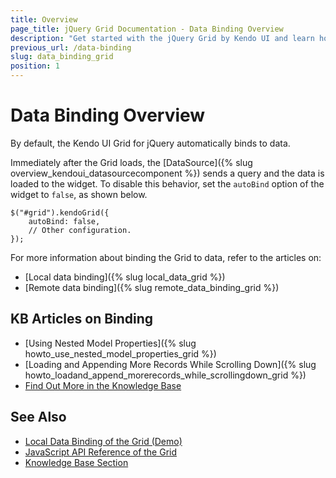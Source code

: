 ```yaml
---
title: Overview
page_title: jQuery Grid Documentation - Data Binding Overview
description: "Get started with the jQuery Grid by Kendo UI and learn how to disable the default data binding behavior and how to bind the Grid to local data arrays and to remote data sources."
previous_url: /data-binding
slug: data_binding_grid
position: 1
---
```


# Data Binding Overview

By default, the Kendo UI Grid for jQuery automatically binds to data.

Immediately after the Grid loads, the [DataSource]({% slug overview_kendoui_datasourcecomponent %}) sends a query and the data is loaded to the widget. To disable this behavior, set the `autoBind` option of the widget to `false`, as shown below.

    $("#grid").kendoGrid({
        autoBind: false,
        // Other configuration.
    });

For more information about binding the Grid to data, refer to the articles on:
* [Local data binding]({% slug local_data_grid %})
* [Remote data binding]({% slug remote_data_binding_grid %})

## KB Articles on Binding

* [Using Nested Model Properties]({% slug howto_use_nested_model_properties_grid %})
* [Loading and Appending More Records While Scrolling Down]({% slug howto_loadand_append_morerecords_while_scrollingdown_grid %})
* [Find Out More in the Knowledge Base](/knowledge-base)

## See Also

* [Local Data Binding of the Grid (Demo)](https://demos.telerik.com/kendo-ui/grid/local-data-binding)
* [JavaScript API Reference of the Grid](/api/javascript/ui/grid)
* [Knowledge Base Section](/knowledge-base)
